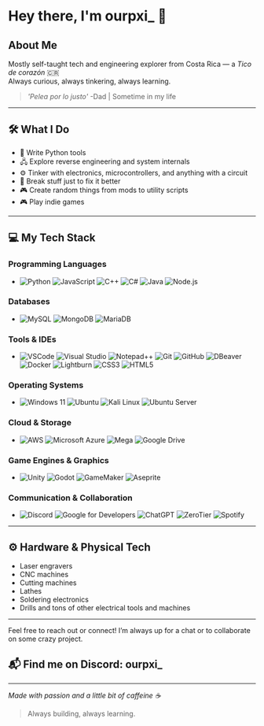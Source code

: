 # Hey there, I'm ourpxi_ 👋

## About Me

Mostly self-taught tech and engineering explorer from Costa Rica — a *Tico de corazón* 🇨🇷  
Always curious, always tinkering, always learning.

> *'Pelea por lo justo'*
> -Dad | Sometime in my life

---

## 🛠️ What I Do

- 🧪 Write Python tools  
- 🖧 Explore reverse engineering and system internals  
- ⚙️ Tinker with electronics, microcontrollers, and anything with a circuit  
- 🧱 Break stuff just to fix it better  
- 🎮 Create random things from mods to utility scripts  
- 🎮 Play indie games

---

## 💻 My Tech Stack

### Programming Languages  
- ![Python](https://img.shields.io/badge/-Python-3776AB?logo=python&logoColor=white)  ![JavaScript](https://img.shields.io/badge/-JavaScript-F7DF1E?logo=javascript&logoColor=black)  ![C++](https://img.shields.io/badge/-C++-00599C?logo=c%2B%2B&logoColor=white)  ![C#](https://img.shields.io/badge/-C%23-239120?logo=c-sharp&logoColor=white)  ![Java](https://img.shields.io/badge/-Java-007396?logo=java&logoColor=white)  ![Node.js](https://img.shields.io/badge/-Node.js-339933?logo=node.js&logoColor=white)  

### Databases  
- ![MySQL](https://img.shields.io/badge/-MySQL-4479A1?logo=mysql&logoColor=white)  ![MongoDB](https://img.shields.io/badge/-MongoDB-47A248?logo=mongodb&logoColor=white)  ![MariaDB](https://img.shields.io/badge/-MariaDB-003545?logo=mariadb&logoColor=white)  

### Tools & IDEs  
- ![VSCode](https://img.shields.io/badge/-VSCode-007ACC?logo=visual-studio-code&logoColor=white)  ![Visual Studio](https://img.shields.io/badge/-Visual_Studio-5C2D91?logo=visual-studio&logoColor=white)  ![Notepad++](https://img.shields.io/badge/-Notepad++-009682?logo=notepadplusplus&logoColor=white)  ![Git](https://img.shields.io/badge/-Git-F05032?logo=git&logoColor=white)  ![GitHub](https://img.shields.io/badge/-GitHub-181717?logo=github&logoColor=white)  ![DBeaver](https://img.shields.io/badge/-DBeaver-1791FC?logo=dbeaver&logoColor=white)  ![Docker](https://img.shields.io/badge/-Docker-2496ED?logo=docker&logoColor=white)  ![Lightburn](https://img.shields.io/badge/-LightBurn-4C4C4C?logo=lightburn&logoColor=white)  ![CSS3](https://img.shields.io/badge/-CSS3-1572B6?logo=css3&logoColor=white)  ![HTML5](https://img.shields.io/badge/-HTML5-E34F26?logo=html5&logoColor=white) 

### Operating Systems  
- ![Windows 11](https://img.shields.io/badge/-Windows_11-0078D6?logo=windows&logoColor=white)  ![Ubuntu](https://img.shields.io/badge/-Ubuntu-E95420?logo=ubuntu&logoColor=white)  ![Kali Linux](https://img.shields.io/badge/-Kali_Linux-557C94?logo=kali-linux&logoColor=white)  ![Ubuntu Server](https://img.shields.io/badge/-Ubuntu_Server-E95420?logo=ubuntu&logoColor=white)

### Cloud & Storage  
- ![AWS](https://img.shields.io/badge/-AWS-232F3E?logo=amazon-aws&logoColor=white)  ![Microsoft Azure](https://img.shields.io/badge/-Azure-0078D4?logo=microsoft-azure&logoColor=white)  ![Mega](https://img.shields.io/badge/-Mega-ED1C24?logo=mega&logoColor=white)  ![Google Drive](https://img.shields.io/badge/-Google_Drive-4285F4?logo=google-drive&logoColor=white)  

### Game Engines & Graphics  
- ![Unity](https://img.shields.io/badge/-Unity-000000?logo=unity&logoColor=white)  ![Godot](https://img.shields.io/badge/-Godot-478CBF?logo=godot-engine&logoColor=white)  ![GameMaker](https://img.shields.io/badge/-GameMaker-FDBB2F?logo=gamemaker&logoColor=black)  ![Aseprite](https://img.shields.io/badge/-Aseprite-86C93A?logo=aseprite&logoColor=white)  

### Communication & Collaboration  
- ![Discord](https://img.shields.io/badge/-Discord-5865F2?logo=discord&logoColor=white)  ![Google for Developers](https://img.shields.io/badge/-Google_for_Developers-4285F4?logo=google&logoColor=white)  ![ChatGPT](https://img.shields.io/badge/-ChatGPT-10a37f?logo=openai&logoColor=white)  ![ZeroTier](https://img.shields.io/badge/-ZeroTier-0052cc?logo=zerotier&logoColor=white)  ![Spotify](https://img.shields.io/badge/-Spotify-1DB954?logo=spotify&logoColor=white)  

---

## ⚙️ Hardware & Physical Tech

- Laser engravers  
- CNC machines  
- Cutting machines  
- Lathes  
- Soldering electronics  
- Drills and tons of other electrical tools and machines  

---

Feel free to reach out or connect! I’m always up for a chat or to collaborate on some crazy project.

## 📬 Find me on Discord: **ourpxi_**

---

*Made with passion and a little bit of caffeine ☕*  

> Always building, always learning.
